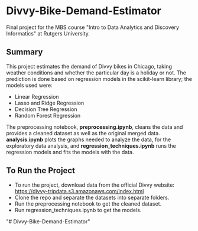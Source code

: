 # Divvy-Bike-Demand-Estimator

Final project for the MBS course "Intro to Data Analytics and Discovery Informatics" at Rutgers University.

## Summary
This project estimates the demand of Divvy bikes in Chicago, taking weather conditions and whether the particular day is a holiday or not. The prediction is done based on regression models in the scikit-learn library; the models used were:

* Linear Regression
* Lasso and Ridge Regression
* Decision Tree Regression
* Random Forest Regression

The preprocessing notebook, __preprocessing.ipynb__, cleans the data and provides a cleaned dataset as well as the original merged data. 
__analysis.ipynb__ plots the graphs needed to analyze the data, for the exploratory data analysis, and __regression_techniques.ipynb__ runs the regression models and fits the models with the data.

## To Run the Project

* To run the project, download data from the official Divvy website: <https://divvy-tripdata.s3.amazonaws.com/index.html>
* Clone the repo and separate the datasets into separate folders. 
* Run the preprocessing notebook to get the cleaned dataset.
* Run regression_techniques.ipynb to get the models.

"# Divvy-Bike-Demand-Estimator" 
